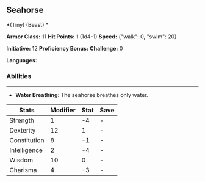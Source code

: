 ## Seahorse
*(Tiny) (Beast) *

**Armor Class:** 11
**Hit Points:** 1 (1d4-1)
**Speed:** {"walk": 0, "swim": 20}

**Initiative:** 12
**Proficiency Bonus:**
**Challenge:** 0

**Languages:** 

### Abilities
 --- 
- **Water Breathing**: The seahorse breathes only water.



| Stats | Modifier | Stat | Save
| ---- | ---- | ---- | ---- |
| Strength | 1 | -4 | - |
| Dexterity | 12 | 1 | - |
| Constitution | 8 | -1 | - |
| Intelligence | 2 | -4 | - |
| Wisdom | 10 | 0 | - |
| Charisma | 4 | -3 | - |

